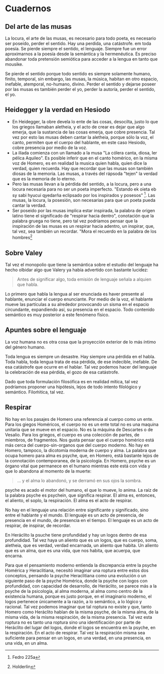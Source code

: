 # Cuadernos

## Del arte de las musas

La locura, el arte de las musas, es necesario para todo poeta, es necesario ser poseído, perder el sentido.
Hay una perdida, una catástrofe. em toda poesía.
Se pierde siempre el sentido, el lenguaje.
Siempre fue un error aproximarnos a la poesía desde la semántica y la hermenéutica. Es preciso abandonar toda pretensión semiótica para acceder a la lengua en tanto que mousike.

Se pierde el sentido porque todo sentido es siempre solamente humano, finito, temporal, sin embargo, las musas, la música, habitan en otro espacio, inefable, atemporal, no-humano, divino. Perder el sentido y dejarse poseer por las musas es también perder el yo, perder la autoría, perder el sentido, el yo.

## Heidegger y la verdad en Hesiodo

- En Heidegger, la obre devela lo ente de las cosas, desocilta, justo lo que los griegos llamaban aletheia, y el acto de crear es dejar que algo emerja, que la sustancia de las cosas emerja, que cobre presencia. Tal vez por esto las musas deben cantar la aletheia, porque sólo la voz, el canto, permiten que el cuerpo del hablante, en este caso Hesiodo, cobre presencia por medio de la voz.
- La iliada comienza con un llamado a la musa "La cólera canta, diosa, ler pélica Aquileo". Es posible inferir que en el canto homérico, en la misma voz de Homero, es en realidad la musica quien habla, quien dice la verdad, quien recuerda. Hay que recordar que las musas son también diosas de la memoria. Las musas, a través del rápsoda "tejen" la verdad que es la memoria de lo eterno.
- Pero las musas llevan a la pérdida del sentido, a la locura, pero a una locura necesaria para no ser un poeta imperfecto. "Estando ek oieta eb sy sabi hyucui qyedarña eclipsado por los inspirados y posesos" [^1]. Las musas, la locura, la posesión, son necesarias para que un poeta pueda cantar la verdad.
- Ser poseido por las musas implica estar inspirada, la palabra de origen latino tiene el significado de "respirar hacia dentro", conotación que la palabra gruega no tiene, pero tal vez podríamos pensar que la inspiración de las musas es un respirar hacia adentro, un inspirar, que, tal vez, sea también un recordar. "Mora el recuerdo en la palabra de los hombres[^2]

## Sobre Valey

Tal vez el monopolio que tiene la semántica sobre el estudio del lenguaje ha hecho olbidar algo que Valery ya había advertido con bastante lucidez:

> Antes de significar algo, toda emisión de lenguaje señala a alquien que habla.

Lo primero que habla la lengua al ser enunciada es haver presente al hablante, enunciar el cuerpo enunciante. Por medio de la voz, el hablante mueve las partículas a su alrededor provocando un sisma en el espacio circundante, expandiendo así, su presencia en el espacio. Todo contenido semántico es muy posterior a este fenómeno físico.


## Apuntes sobre el lenguaje

La voz humana no es otra cosa que la proyección exterior de lo más íntimo del género humano.

Toda lengua es siempre un desastre. Hay siempre una pérdida en el habla. Toda habla, toda lengua trata de esa pérdida, de ese indecible, inefable. De esa catástrofe que ocurre en el hablar. Tal vez podemos hacer del lenguaje la celebración de esa pérdida, el gozo de esa catástrofe.

Dado que toda formulación filosófica es en realidad mítica, tal vez podríamos proponer una hipótesis, lejos de todo intento filológico y semántico. Filoḿitica, tal vez.

## Respirar

No hay en los pasajes de Homero una referencia al cuerpo como un ente. Para los giegos Homéricos, el cuerpo no es un ente total no es una maquina unitaria que se mueve en el espacio. No es la máquina de Descartes o de Vesalio. Para los griegos, el cuerpo es una colección de partes, de miembros, de fragmentos. Nos gusta pensar que el cuerpo homérico está más cerca del cuerpo-sin-organos que del cuerpo moderno. No hay en Homero, tampoco, la dicotomía moderna de cuerpo y alma. La palabra que ocupa homero para alma es psyche, que, en Homero, está bastante lejos de la connotación contemporanea, de la psicología. En Homero, psyche es un órgano vital que permanece en el humano mientras este está con vida y que lo abandona al momento de la muerte:

> ... y el alma lo abandonó, y se derramó en sus ojos la sombra.

psyche es acado el motor del humano, el que lo mueve, lo anima. La raíz de la palabra psyche es psychein, que significa respirar. El alma es, entonces, el aliento, el soplo, la respiración. El alma es el acto de respirar.

No hay en el lenguaje una relación entre significante y significado, sino entre el hablante y el mundo. El lenguaje es un acto de presencia, de presencia en el mundo, de presencia en el tiempo. El lenguaje es un acto de respirar, de inspirar, de recordar.

En Heráclito la psuche tiene profundidad y hay un logos dentro de esa profundidad. Tal vez haya un aliento que es un logos, que es cuerpo, soma, aletheia, que es verdad, verdad encarnada, un aliento que habita. Un aliento que es un alma, que es una vida, que nos habita, que acuerpa, que encarna.

Para que el pensamiento moderno entienda la discrepancia entre la psyche Homérica y Heraclitiana, necesitó imaginar una roptura entre estos dos conceptos, pensando la psyche Heraclitiana como una evolución o un siguiente paso de la psyche Homérica, donde la psyche con logos con profundidad, con capacidad de desarrollo, de Heráclito, se parece más a la psyche de la psicología, al alma moderna, al alma como centro de la existencia humana, porque es justo porque, en el imaginario moderno, el logos pertenece únicamente a la razón, a lo semántico, a lo lógico y racional. Tal vez podemos imaginar que tal roptura no existe y que, tanto Homero como Heráclito hablan de la misma psyche, de la misma alma, de la misma vida, de la misma respiración, de la misma presencia. Tal vez esta roptura no es tanto una roptura sino una identificación por parte de Heráclito del lugar del logos, donde el logos se encuentra en la psyche, en la respiración. En el acto de respirar. Tal vez la respiración misma sea suficiente para pensar en un logos, en una verdad, en una presencia, en una vida, en un alma.





[^1]: Fedro 225a
[^2]: Holderlin
